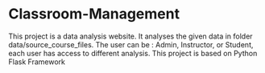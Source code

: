 # Classroom-Management
This project is a data analysis website. It analyses the given data in folder data/source_course_files.
The user can be : Admin, Instructor, or Student, each user has access to different analysis. 
This project is based on Python Flask Framework
